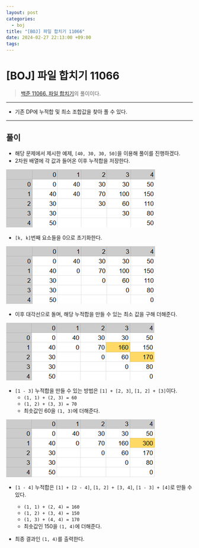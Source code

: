 ```yaml
---
layout: post
categories:
  - boj
title: "[BOJ] 파일 합치기 11066"
date: 2024-02-27 22:13:00 +09:00
tags:
---
```

# [BOJ] 파일 합치기 11066

>[백준 11066. 파일 합치기](https://www.acmicpc.net/problem/11066)의 풀이이다.

---

<!-- - [DP](/algorithm/_posts/2024-02-21-dp)를 이용해서 푸는 문제다. -->
- 기존 DP에 누적합 및 최소 조합값을 찾아 풀 수 있다.

---

## 풀이
- 해당 문제에서 제시한 예제, `[40, 30, 30, 50]`을 이용해 풀이를 진행하겠다.
- 2차원 배열에 각 값과 들어온 이후 누적합을 저장한다.

![init_table](/public/img/boj_filecomb_init_table.png)


- `[k, k]`번째 요소들을 0으로 초기화한다.

![1st_ctl_table](/public/img/boj_filecomb_1st_ctl_table.png)

- 이후 대각선으로 돌며, 해당 누적합을 만들 수 있는 최소 값을 구해 더해준다.

![init_table](/public/img/boj_filecomb_1st_dia_table.png)

- `[1 - 3]` 누적합을 만들 수 있는 방법은 `[1] + [2, 3]`, `[1, 2] + [3]`이다.
	- `(1, 1) + (2, 3) = 60`
	- `(1, 2) + (3, 3) = 70`
	- 최솟값인 60을 `(1, 3)`에 더해준다.

![init_table](/public/img/boj_filecomb_2nd_dia_table.png)

- `[1 - 4]` 누적합은 `[1] + [2 - 4]`, `[1, 2] + [3, 4]`, `[1 - 3] + [4]`로 만들 수 있다.
	- `(1, 1) + (2, 4) = 160`
	- `(1, 2) + (3, 4) = 150`
	- `(1, 3) + (4, 4) = 170`
	- 최솟값인 150을 `(1, 4)`에 더해준다.

- 최종 결과인 `(1, 4)`를 출력한다.
